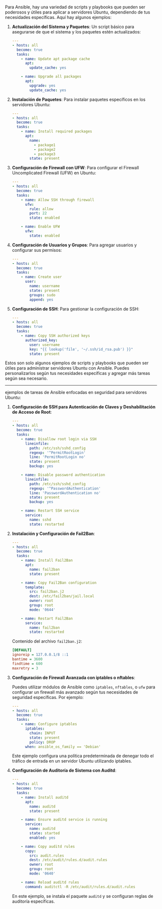 Para Ansible, hay una variedad de scripts y playbooks que pueden ser poderosos y útiles para aplicar a servidores Ubuntu, dependiendo de tus necesidades específicas. Aquí hay algunos ejemplos:

1. **Actualización del Sistema y Paquetes**: Un script básico para asegurarse de que el sistema y los paquetes estén actualizados:

    ```yaml
    ---
    - hosts: all
      become: true
      tasks:
        - name: Update apt package cache
          apt:
            update_cache: yes

        - name: Upgrade all packages
          apt:
            upgrade: yes
            update_cache: yes
    ```

2. **Instalación de Paquetes**: Para instalar paquetes específicos en los servidores Ubuntu:

    ```yaml
    ---
    - hosts: all
      become: true
      tasks:
        - name: Install required packages
          apt:
            name: 
              - package1
              - package2
              - package3
            state: present
    ```

3. **Configuración de Firewall con UFW**: Para configurar el Firewall Uncomplicated Firewall (UFW) en Ubuntu:

    ```yaml
    ---
    - hosts: all
      become: true
      tasks:
        - name: Allow SSH through firewall
          ufw:
            rule: allow
            port: 22
            state: enabled

        - name: Enable UFW
          ufw:
            state: enabled
    ```

4. **Configuración de Usuarios y Grupos**: Para agregar usuarios y configurar sus permisos:

    ```yaml
    ---
    - hosts: all
      become: true
      tasks:
        - name: Create user
          user:
            name: username
            state: present
            groups: sudo
            append: yes
    ```

5. **Configuración de SSH**: Para gestionar la configuración de SSH:

    ```yaml
    ---
    - hosts: all
      become: true
      tasks:
        - name: Copy SSH authorized keys
          authorized_key:
            user: username
            key: "{{ lookup('file', '~/.ssh/id_rsa.pub') }}"
            state: present
    ```

Estos son solo algunos ejemplos de scripts y playbooks que pueden ser útiles para administrar servidores Ubuntu con Ansible. Puedes personalizarlos según tus necesidades específicas y agregar más tareas según sea necesario.


-----------------------
ejemplos de tareas de Ansible enfocadas en seguridad para servidores Ubuntu:

1. **Configuración de SSH para Autenticación de Claves y Deshabilitación de Acceso de Root**:

    ```yaml
    ---
    - hosts: all
      become: true
      tasks:
        - name: Disallow root login via SSH
          lineinfile:
            path: /etc/ssh/sshd_config
            regexp: '^PermitRootLogin'
            line: 'PermitRootLogin no'
            state: present
            backup: yes

        - name: Disable password authentication
          lineinfile:
            path: /etc/ssh/sshd_config
            regexp: '^PasswordAuthentication'
            line: 'PasswordAuthentication no'
            state: present
            backup: yes

        - name: Restart SSH service
          service:
            name: sshd
            state: restarted
    ```

2. **Instalación y Configuración de Fail2Ban**:

    ```yaml
    ---
    - hosts: all
      become: true
      tasks:
        - name: Install Fail2Ban
          apt:
            name: fail2ban
            state: present

        - name: Copy Fail2Ban configuration
          template:
            src: fail2ban.j2
            dest: /etc/fail2ban/jail.local
            owner: root
            group: root
            mode: '0644'

        - name: Restart Fail2Ban
          service:
            name: fail2ban
            state: restarted
    ```

    Contenido del archivo `fail2ban.j2`:

    ```ini
    [DEFAULT]
    ignoreip = 127.0.0.1/8 ::1
    bantime = 3600
    findtime = 600
    maxretry = 3
    ```

3. **Configuración de Firewall Avanzada con iptables o nftables**:

    Puedes utilizar módulos de Ansible como `iptables`, `nftables`, o `ufw` para configurar un firewall más avanzado según tus necesidades de seguridad específicas. Por ejemplo:

    ```yaml
    ---
    - hosts: all
      become: true
      tasks:
        - name: Configure iptables
          iptables:
            chain: INPUT
            state: present
            policy: DROP
          when: ansible_os_family == 'Debian'
    ```

    Este ejemplo configura una política predeterminada de denegar todo el tráfico de entrada en un servidor Ubuntu utilizando iptables.

4. **Configuración de Auditoría de Sistema con Auditd**:

    ```yaml
    ---
    - hosts: all
      become: true
      tasks:
        - name: Install auditd
          apt:
            name: auditd
            state: present

        - name: Ensure auditd service is running
          service:
            name: auditd
            state: started
            enabled: yes

        - name: Copy auditd rules
          copy:
            src: audit.rules
            dest: /etc/audit/rules.d/audit.rules
            owner: root
            group: root
            mode: '0640'

        - name: Reload auditd rules
          command: auditctl -R /etc/audit/rules.d/audit.rules
    ```

    En este ejemplo, se instala el paquete `auditd` y se configuran reglas de auditoría específicas.

